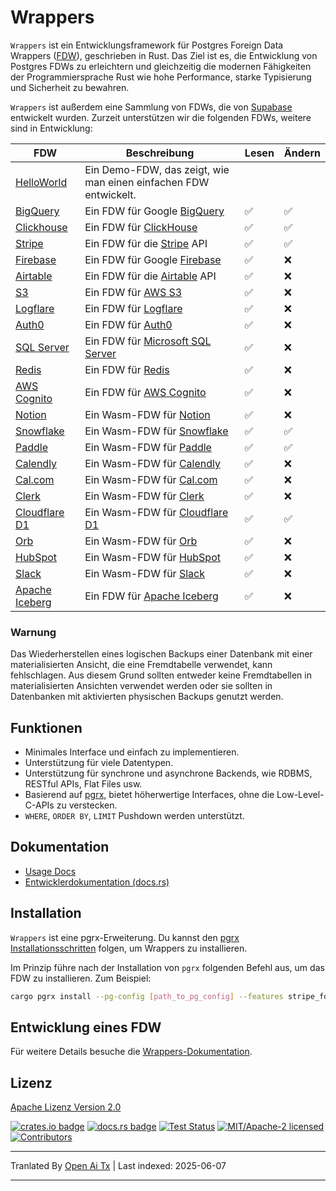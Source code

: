 # Wrappers

`Wrappers` ist ein Entwicklungsframework für Postgres Foreign Data Wrappers ([FDW](https://wiki.postgresql.org/wiki/Foreign_data_wrappers)), geschrieben in Rust. Das Ziel ist es, die Entwicklung von Postgres FDWs zu erleichtern und gleichzeitig die modernen Fähigkeiten der Programmiersprache Rust wie hohe Performance, starke Typisierung und Sicherheit zu bewahren.

`Wrappers` ist außerdem eine Sammlung von FDWs, die von [Supabase](https://www.supabase.com) entwickelt wurden. Zurzeit unterstützen wir die folgenden FDWs, weitere sind in Entwicklung:

| FDW                                             | Beschreibung                                                                  | Lesen | Ändern |
| ----------------------------------------------- | ----------------------------------------------------------------------------- | ----- | ------ |
| [HelloWorld](https://raw.githubusercontent.com/supabase/wrappers/main/wrappers/src/fdw/helloworld_fdw) | Ein Demo-FDW, das zeigt, wie man einen einfachen FDW entwickelt.               |       |        |
| [BigQuery](https://raw.githubusercontent.com/supabase/wrappers/main/wrappers/src/fdw/bigquery_fdw)     | Ein FDW für Google [BigQuery](https://cloud.google.com/bigquery)               | ✅    | ✅     |
| [Clickhouse](https://raw.githubusercontent.com/supabase/wrappers/main/wrappers/src/fdw/clickhouse_fdw) | Ein FDW für [ClickHouse](https://clickhouse.com/)                              | ✅    | ✅     |
| [Stripe](https://raw.githubusercontent.com/supabase/wrappers/main/wrappers/src/fdw/stripe_fdw)         | Ein FDW für die [Stripe](https://stripe.com/) API                              | ✅    | ✅     |
| [Firebase](https://raw.githubusercontent.com/supabase/wrappers/main/wrappers/src/fdw/firebase_fdw)     | Ein FDW für Google [Firebase](https://firebase.google.com/)                    | ✅    | ❌     |
| [Airtable](https://raw.githubusercontent.com/supabase/wrappers/main/wrappers/src/fdw/airtable_fdw)     | Ein FDW für die [Airtable](https://airtable.com/) API                          | ✅    | ❌     |
| [S3](https://raw.githubusercontent.com/supabase/wrappers/main/wrappers/src/fdw/s3_fdw)                 | Ein FDW für [AWS S3](https://aws.amazon.com/s3/)                               | ✅    | ❌     |
| [Logflare](https://raw.githubusercontent.com/supabase/wrappers/main/wrappers/src/fdw/logflare_fdw)     | Ein FDW für [Logflare](https://logflare.app/)                                  | ✅    | ❌     |
| [Auth0](https://raw.githubusercontent.com/supabase/wrappers/main/wrappers/src/fdw/auth0_fdw)           | Ein FDW für [Auth0](https://auth0.com/)                                        | ✅    | ❌     |
| [SQL Server](https://raw.githubusercontent.com/supabase/wrappers/main/wrappers/src/fdw/mssql_fdw)      | Ein FDW für [Microsoft SQL Server](https://www.microsoft.com/en-au/sql-server/) | ✅   | ❌     |
| [Redis](https://raw.githubusercontent.com/supabase/wrappers/main/wrappers/src/fdw/redis_fdw)           | Ein FDW für [Redis](https://redis.io/)                                         | ✅    | ❌     |
| [AWS Cognito](https://raw.githubusercontent.com/supabase/wrappers/main/wrappers/src/fdw/cognito_fdw)   | Ein FDW für [AWS Cognito](https://aws.amazon.com/cognito/)                     | ✅    | ❌     |
| [Notion](https://raw.githubusercontent.com/supabase/wrappers/main/wasm-wrappers/fdw/notion_fdw)        | Ein Wasm-FDW für [Notion](https://www.notion.so/)                              | ✅    | ❌     |
| [Snowflake](https://raw.githubusercontent.com/supabase/wrappers/main/wasm-wrappers/fdw/snowflake_fdw)  | Ein Wasm-FDW für [Snowflake](https://www.snowflake.com/)                       | ✅    | ✅     |
| [Paddle](https://raw.githubusercontent.com/supabase/wrappers/main/wasm-wrappers/fdw/paddle_fdw)        | Ein Wasm-FDW für [Paddle](https://www.paddle.com/)                             | ✅    | ✅     |
| [Calendly](https://raw.githubusercontent.com/supabase/wrappers/main/wasm-wrappers/fdw/calendly_fdw)    | Ein Wasm-FDW für [Calendly](https://www.calendly.com/)                         | ✅    | ❌     |
| [Cal.com](https://raw.githubusercontent.com/supabase/wrappers/main/wasm-wrappers/fdw/cal_fdw)          | Ein Wasm-FDW für [Cal.com](https://www.cal.com/)                               | ✅    | ❌     |
| [Clerk](https://raw.githubusercontent.com/supabase/wrappers/main/wasm-wrappers/fdw/clerk_fdw)          | Ein Wasm-FDW für [Clerk](https://www.clerk.com/)                               | ✅    | ❌     |
| [Cloudflare D1](https://raw.githubusercontent.com/supabase/wrappers/main/wasm-wrappers/fdw/cfd1_fdw)   | Ein Wasm-FDW für [Cloudflare D1](https://developers.cloudflare.com/d1/)        | ✅    | ✅     |
| [Orb](https://raw.githubusercontent.com/supabase/wrappers/main/wasm-wrappers/fdw/orb_fdw)              | Ein Wasm-FDW für [Orb](https://www.withorb.com/)                               | ✅    | ❌     |
| [HubSpot](https://raw.githubusercontent.com/supabase/wrappers/main/wasm-wrappers/fdw/hubspot_fdw)      | Ein Wasm-FDW für [HubSpot](https://www.hubspot.com/)                           | ✅    | ❌     |
| [Slack](https://raw.githubusercontent.com/supabase/wrappers/main/wasm-wrappers/fdw/slack_fdw)          | Ein Wasm-FDW für [Slack](https://www.slack.com/)                               | ✅    | ❌     |
| [Apache Iceberg](https://raw.githubusercontent.com/supabase/wrappers/main/wrappers/src/fdw/iceberg_fdw)| Ein FDW für [Apache Iceberg](https://iceberg.apache.org/)                      | ✅    | ❌     |

### Warnung

Das Wiederherstellen eines logischen Backups einer Datenbank mit einer materialisierten Ansicht, die eine Fremdtabelle verwendet, kann fehlschlagen. Aus diesem Grund sollten entweder keine Fremdtabellen in materialisierten Ansichten verwendet werden oder sie sollten in Datenbanken mit aktivierten physischen Backups genutzt werden.

## Funktionen

- Minimales Interface und einfach zu implementieren.
- Unterstützung für viele Datentypen.
- Unterstützung für synchrone und asynchrone Backends, wie RDBMS, RESTful APIs, Flat Files usw.
- Basierend auf [pgrx](https://github.com/tcdi/pgrx), bietet höherwertige Interfaces, ohne die Low-Level-C-APIs zu verstecken.
- `WHERE`, `ORDER BY`, `LIMIT` Pushdown werden unterstützt.

## Dokumentation

- [Usage Docs](https://fdw.dev/)
- [Entwicklerdokumentation (docs.rs)](https://docs.rs/supabase-wrappers/latest/supabase_wrappers/)

## Installation

`Wrappers` ist eine pgrx-Erweiterung. Du kannst den [pgrx Installationsschritten](https://github.com/tcdi/pgrx#system-requirements) folgen, um Wrappers zu installieren.

Im Prinzip führe nach der Installation von `pgrx` folgenden Befehl aus, um das FDW zu installieren. Zum Beispiel:

```bash
cargo pgrx install --pg-config [path_to_pg_config] --features stripe_fdw
```

## Entwicklung eines FDW

Für weitere Details besuche die [Wrappers-Dokumentation](https://fdw.dev/).

## Lizenz

[Apache Lizenz Version 2.0](https://raw.githubusercontent.com/supabase/wrappers/main/LICENSE)

[![crates.io badge](https://img.shields.io/crates/v/supabase-wrappers.svg)](https://crates.io/crates/supabase-wrappers)
[![docs.rs badge](https://docs.rs/supabase-wrappers/badge.svg)](https://docs.rs/supabase-wrappers)
[![Test Status](https://img.shields.io/github/actions/workflow/status/supabase/wrappers/test_wrappers.yml?branch=main&label=test)](https://github.com/supabase/wrappers/actions/workflows/test_wrappers.yml)
[![MIT/Apache-2 licensed](https://img.shields.io/crates/l/supabase-wrappers.svg)](https://raw.githubusercontent.com/supabase/wrappers/main/LICENSE)
[![Contributors](https://img.shields.io/github/contributors/supabase/wrappers)](https://github.com/supabase/wrappers/graphs/contributors)


---

Tranlated By [Open Ai Tx](https://github.com/OpenAiTx/OpenAiTx) | Last indexed: 2025-06-07

---